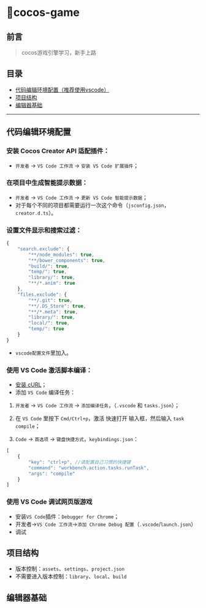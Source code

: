 # cocos-game

## 前言

> cocos游戏引擎学习，新手上路

## 目录
- [代码编辑环境配置（推荐使用vscode）](#代码编辑环境配置)
- [项目结构](#项目结构)
- [编辑器基础](#编辑其基础)

---

## 代码编辑环境配置

### 安装 Cocos Creator API 适配插件：
- `开发者` -> `VS Code 工作流` -> `安装 VS Code 扩展插件`；

### 在项目中生成智能提示数据：
- `开发者` -> `VS Code 工作流` -> `更新 VS Code 智能提示数据`；
- 对于每个不同的项目都需要运行一次这个命令（`jsconfig.json`，`creator.d.ts`）。

### 设置文件显示和搜索过滤：

```js
{
    "search.exclude": {
        "**/node_modules": true,
        "**/bower_components": true,
        "build/": true,
        "temp/": true,
        "library/": true,
        "**/*.anim": true
    },
    "files.exclude": {
        "**/.git": true,
        "**/.DS_Store": true,
        "**/*.meta": true,
        "library/": true,
        "local/": true,
        "temp/": true
    }
}
```
- `vscode配置文件`里加入。




### 使用 VS Code 激活脚本编译：

- [安装 cURL](http://www.confusedbycode.com/curl/)；
- 添加 `VS Code` 编译任务：

1. `开发者` -> `VS Code 工作流` -> `添加编译任务`，（`.vscode` 和 `tasks.json`）；

2. 在 `VS Code` 里按下 `Cmd/Ctrl+p`，激活 快速打开 输入框，然后输入 `task compile`；

3. `Code` -> `首选项` -> `键盘快捷方式`，`keybindings.json`：

```js
[
    {
        "key": "ctrl+p", //请配置自己习惯的快捷键
        "command": "workbench.action.tasks.runTask",
        "args": "compile"
    }
]
```

### 使用 VS Code 调试网页版游戏

- 安装`VS Code`插件：`Debugger for Chrome`；
- 开发者->`VS Code 工作流`->`添加 Chrome Debug 配置`（`.vscode`/`launch.json`）
- 调试


## 项目结构
- 版本控制：`assets`、`settings`、`project.json`
- 不需要进入版本控制：`library`、`local`、`build`




## 编辑器基础
